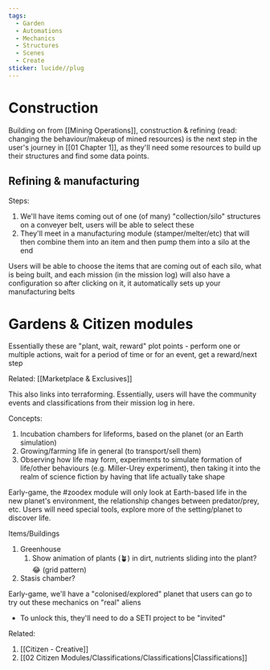 ```yaml
---
tags:
  - Garden
  - Automations
  - Mechanics
  - Structures
  - Scenes
  - Create
sticker: lucide//plug
---
```

# Construction
Building on from [[Mining Operations]], construction & refining (read: changing the behaviour/makeup of mined resources) is the next step in the user's journey in [[01 Chapter 1]], as they'll need some resources to build up their structures and find some data points.

## Refining & manufacturing
Steps:
1. We'll have items coming out of one (of many) "collection/silo" structures on a conveyer belt, users will be able to select these
2. They'll meet in a manufacturing module (stamper/melter/etc) that will then combine them into an item and then pump them into a silo at the end

Users will be able to choose the items that are coming out of each silo, what is being built, and each mission (in the mission log) will also have a configuration so after clicking on it, it automatically sets up your manufacturing belts

# Gardens & Citizen modules
Essentially these are "plant, wait, reward" plot points - perform one or multiple actions, wait for a period of time or for an event, get a reward/next step

Related: [[Marketplace & Exclusives]]

This also links into terraforming. Essentially, users will have the community events and classifications from their mission log in here.

Concepts:
1. Incubation chambers for lifeforms, based on the planet (or an Earth simulation)
2. Growing/farming life in general (to transport/sell them)
3. Observing how life may form, experiments to simulate formation of life/other behaviours (e.g. Miller-Urey experiment), then taking it into the realm of science fiction by having that life actually take shape

Early-game, the #zoodex module will only look at Earth-based life in the new planet's environment, the relationship changes between predator/prey, etc. Users will need special tools, explore more of the setting/planet to discover life.

Items/Buildings
1. Greenhouse 
	1. Show animation of plants (🪴) in dirt, nutrients sliding into the plant? 😂 (grid pattern)
2. Stasis chamber?

Early-game, we'll have a "colonised/explored" planet that users can go to try out these mechanics on "real" aliens
* To unlock this, they'll need to do a SETI project to be "invited"


Related:
1. [[Citizen - Creative]]
2. [[02 Citizen Modules/Classifications/Classifications|Classifications]]